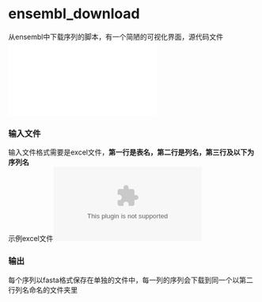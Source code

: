 # ensembl_download  
从ensembl中下载序列的脚本，有一个简陋的可视化界面，源代码文件![download_seq_ensembl.py](download_seq_ensembl.py)  

### 输入文件  
输入文件格式需要是excel文件，**第一行是表名，第二行是列名，第三行及以下为序列名**  
示例excel文件![examplefile.xlsx](examplefile.xlsx)  

### 输出  
每个序列以fasta格式保存在单独的文件中，每一列的序列会下载到同一个以第二行列名命名的文件夹里
